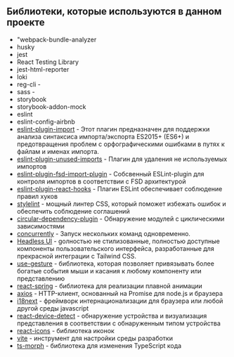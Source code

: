 ## Библиотеки, которые используются в данном проекте


- "webpack-bundle-analyzer
- husky
- jest
- React Testing Library
- jest-html-reporter
- loki
- reg-cli - 
- sass - 
- storybook
- storybook-addon-mock
- eslint
- eslint-config-airbnb
- [eslint-plugin-import](https://www.npmjs.com/package/eslint-plugin-import) - Этот плагин предназначен для поддержки анализа синтаксиса импорта/экспорта ES2015+ (ES6+) и предотвращения проблем с орфографическими ошибками в путях к файлам и именах импорта.
- [eslint-plugin-unused-imports](https://www.npmjs.com/package/eslint-plugin-unused-imports) - Плагин для удаления не используемых импортов
- [eslint-plugin-fsd-import-plugin](https://www.npmjs.com/package/eslint-plugin-fsd-import-plugin) - Собсвенный ESLint-plugin для контроля импортов в соответствии с FSD архитектурой
- [eslint-plugin-react-hooks](https://www.npmjs.com/package/eslint-plugin-react-hooks) - Плагин ESLint обеспечивает соблюдение правил хуков
- [stylelint](https://stylelint.io/) - мощный линтер CSS, который поможет избежать ошибок и обеспечить соблюдение соглашений
- [circular-dependency-plugin](https://www.npmjs.com/package/circular-dependency-plugin) - Обнаружение модулей с циклическими зависимостями
- [concurrently](https://www.npmjs.com/package/concurrently) - Запуск нескольких команд одновременно.
- [Headless UI](https://headlessui.com/) - gолностью не стилизованные, полностью доступные компоненты пользовательского интерфейса, разработанные для прекрасной интеграции с Tailwind CSS.
- [use-gesture](https://use-gesture.netlify.app/) - библиотека, которая позволяет привязывать более богатые события мыши и касания к любому компоненту или представлению
- [react-spring](https://www.react-spring.dev/) - библиотека для реализации плавной анимации
- [axios](https://axios-http.com) - HTTP-клиент, основанный на Promise для node.js и браузера
- [i18next](https://www.i18next.com/) - фреймворк интернационализации для браузера или любой другой среды javascript
- [react-device-detect](https://www.npmjs.com/package/react-device-detect) - обнаружение устройства и визуализация представления в соответствии с обнаруженным типом устройства
- [react-icons](https://react-icons.github.io/react-icons) - библиотека иконок
- [vite](https://vitejs.dev/) - инструмент для настройки среды разработки
- [ts-morph](https://ts-morph.com/) - библиотека для изменения TypeScript кода